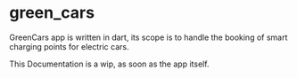 # green_cars

GreenCars app is written in dart, its scope is to handle the booking of smart charging points for electric cars.

This Documentation is a wip, as soon as the app itself.

